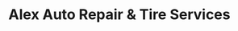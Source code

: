 ---
title: "Alex Auto Repair & Tire Services"
url: /mesquite/alex-auto-repair-und-tire-services/
shop: Autowerkstatt
---